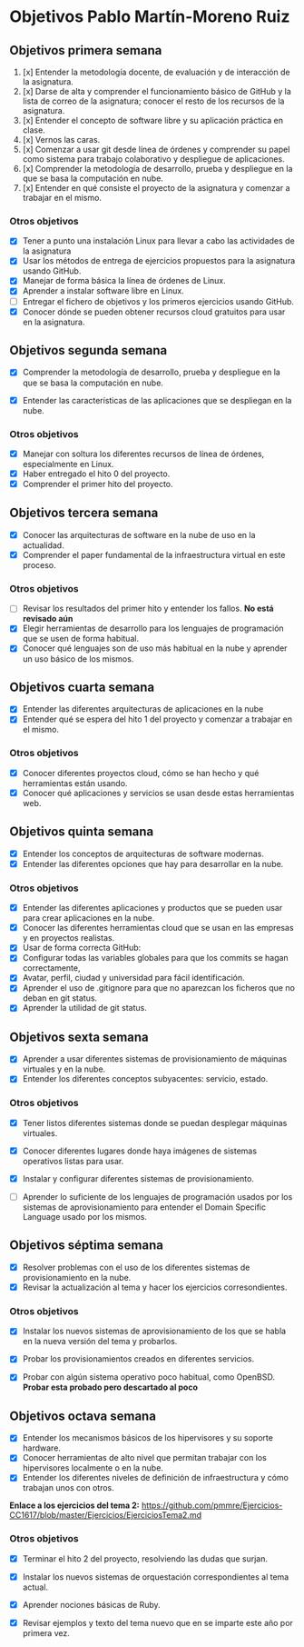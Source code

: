 # Objetivos Pablo Martín-Moreno Ruiz

## Objetivos primera semana

1. [x] Entender la metodología docente, de evaluación y de interacción de la asignatura.
2. [x] Darse de alta y comprender el funcionamiento básico de GitHub y la lista de correo de la asignatura; conocer el resto de los recursos de la asignatura.
3. [x] Entender el concepto de software libre y su aplicación práctica en clase.
4. [x] Vernos las caras.
5. [x] Comenzar a usar git desde línea de órdenes y comprender su papel como sistema para trabajo colaborativo y despliegue de aplicaciones.
6. [x] Comprender la metodología de desarrollo, prueba y despliegue en la que se basa la computación en nube.
7. [x] Entender en qué consiste el proyecto de la asignatura y comenzar a trabajar en el mismo.

### Otros objetivos
- [x] Tener a punto una instalación Linux para llevar a cabo las actividades de la asignatura
- [x] Usar los métodos de entrega de ejercicios propuestos para la asignatura usando GitHub. 
- [x] Manejar de forma básica la línea de órdenes de Linux.
- [x] Aprender a instalar software libre en Linux.
- [ ] Entregar el fichero de objetivos y los primeros ejercicios usando GitHub.
- [x] Conocer dónde se pueden obtener recursos cloud gratuitos para usar en la asignatura. 

## Objetivos segunda semana
- [x] Comprender la metodología de desarrollo, prueba y despliegue en la que se basa la computación en nube.
- [x] Entender las características de las aplicaciones que se despliegan en la nube.


### Otros objetivos
- [x] Manejar con soltura los diferentes recursos de línea de órdenes, especialmente en Linux.
- [x] Haber entregado el hito 0 del proyecto.
- [x] Comprender el primer hito del proyecto.

## Objetivos tercera semana
- [x] Conocer las arquitecturas de software en la nube de uso en la actualidad.
- [x] Comprender el paper fundamental de la infraestructura virtual en este proceso.

### Otros objetivos
- [ ] Revisar los resultados del primer hito y entender los fallos. **No está revisado aún**
- [x] Elegir herramientas de desarrollo para los lenguajes de programación que se usen de forma habitual.
- [x] Conocer qué lenguajes son de uso más habitual en la nube y aprender un uso básico de los mismos.

## Objetivos cuarta semana
- [x] Entender las diferentes arquitecturas de aplicaciones en la nube
- [x] Entender qué se espera del hito 1 del proyecto y comenzar a trabajar en el mismo.
### Otros objetivos
- [x] Conocer diferentes proyectos cloud, cómo se han hecho y qué herramientas están usando.
- [x] Conocer qué aplicaciones y servicios se usan desde estas herramientas web.

## Objetivos quinta semana
- [x] Entender los conceptos de arquitecturas de software modernas.
- [x] Entender las diferentes opciones que hay para desarrollar en la nube.

### Otros objetivos
- [x] Entender las diferentes aplicaciones y productos que se pueden usar para crear aplicaciones en la nube.
- [x] Conocer las diferentes herramientas cloud que se usan en las empresas y en proyectos realistas.
- [x] Usar de forma correcta GitHub:
- [x] Configurar todas las variables globales para que los commits se hagan correctamente,
- [x] Avatar, perfil, ciudad y universidad para fácil identificación.
- [x] Aprender el uso de .gitignore para que no aparezcan los ficheros que no deban en git status.
- [x] Aprender la utilidad de git status.

## Objetivos sexta semana
- [x] Aprender a usar diferentes sistemas de provisionamiento de máquinas virtuales y en la nube.
- [x] Entender los diferentes conceptos subyacentes: servicio, estado.

### Otros objetivos
- [x] Tener listos diferentes sistemas donde se puedan desplegar máquinas virtuales.
- [x] Conocer diferentes lugares donde haya imágenes de sistemas operativos listas para usar.
- [x] Instalar y configurar diferentes sistemas de provisionamiento.
- [ ] Aprender lo suficiente de los lenguajes de programación usados por los sistemas de aprovisionamiento para entender el Domain Specific Language usado por los mismos.


## Objetivos séptima semana
- [x] Resolver problemas con el uso de los diferentes sistemas de provisionamiento en la nube.
- [x] Revisar la actualización al tema y hacer los ejercicios corresondientes.

### Otros objetivos
- [x] Instalar los nuevos sistemas de aprovisionamiento de los que se habla en la nueva versión del tema y probarlos.
- [x] Probar los provisionamientos creados en diferentes servicios.
- [x] Probar con algún sistema operativo poco habitual, como OpenBSD. **Probar esta probado pero descartado al poco**


## Objetivos octava semana
- [x] Entender los mecanismos básicos de los hipervisores y su soporte hardware.
- [x] Conocer herramientas de alto nivel que permitan trabajar con los hipervisores localmente o en la nube.
- [x] Entender los diferentes niveles de definición de infraestructura y cómo trabajan unos con otros.

**Enlace a los ejercicios del tema 2:** https://github.com/pmmre/Ejercicios-CC1617/blob/master/Ejercicios/EjerciciosTema2.md
### Otros objetivos
- [x] Terminar el hito 2 del proyecto, resolviendo las dudas que surjan.
- [x] Instalar los nuevos sistemas de orquestación correspondientes al tema actual.
- [x] Aprender nociones básicas de Ruby.
- [x] Revisar ejemplos y texto del tema nuevo que en se imparte este año por primera vez. 


